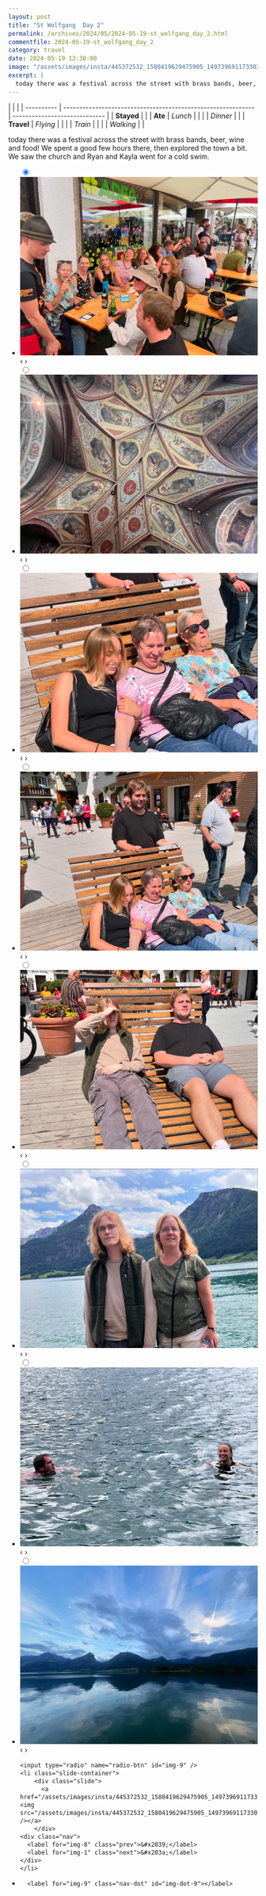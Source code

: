 ```yaml
---
layout: post
title: "St Wolfgang  Day 2"
permalink: /archives/2024/05/2024-05-19-st_wolfgang_day_2.html
commentfile: 2024-05-19-st_wolfgang_day_2
category: travel
date: 2024-05-19 12:38:00
image: "/assets/images/insta/445372532_1580419629475905_1497396911733031454_n_18031881352963530.jpg"
excerpt: |
  today there was a festival across the street with brass bands, beer, wine and food!  We spent a good few hours there, then explored the town a bit. We saw the church and Ryan and Kayla went for a cold swim.
---
```


|            |                                                              |
| ---------- | ------------------------------------------------------------ | ----------------------------- |
| **Stayed** |  |
| **Ate**    | _Lunch_                                                      |          |
|            | _Dinner_                                                     |          |
| **Travel** | _Flying_                                                     |          |
|            | _Train_                                                      |          |
|            | _Walking_                                                    |          |


today there was a festival across the street with brass bands, beer, wine and food!  We spent a good few hours there, then explored the town a bit. We saw the church and Ryan and Kayla went for a cold swim.


<ul class="slides">
    <input type="radio" name="radio-btn" id="img-1" checked="checked" />
    <li class="slide-container">
        <div class="slide">
          <a href="/assets/images/insta/445745658_1136686474245983_3275319418570091409_n_17956089665655382.jpg"><img src="/assets/images/insta/445745658_1136686474245983_3275319418570091409_n_17956089665655382.jpg" /></a>
        </div>
    <div class="nav">
      <label for="img-9" class="prev">&#x2039;</label>
      <label for="img-2" class="next">&#x203a;</label>
    </div>
    </li>
        <input type="radio" name="radio-btn" id="img-2"  />
    <li class="slide-container">
        <div class="slide">
          <a href="/assets/images/insta/445609784_1000623457607340_906684044248426615_n_17956053740655208.jpg"><img src="/assets/images/insta/445609784_1000623457607340_906684044248426615_n_17956053740655208.jpg" /></a>
        </div>
    <div class="nav">
      <label for="img-1" class="prev">&#x2039;</label>
      <label for="img-3" class="next">&#x203a;</label>
    </div>
    </li>
        <input type="radio" name="radio-btn" id="img-3"  />
    <li class="slide-container">
        <div class="slide">
          <a href="/assets/images/insta/445595864_1402576927036232_6481957728480874618_n_18237164617254217.jpg"><img src="/assets/images/insta/445595864_1402576927036232_6481957728480874618_n_18237164617254217.jpg" /></a>
        </div>
    <div class="nav">
      <label for="img-2" class="prev">&#x2039;</label>
      <label for="img-4" class="next">&#x203a;</label>
    </div>
    </li>
        <input type="radio" name="radio-btn" id="img-4"  />
    <li class="slide-container">
        <div class="slide">
          <a href="/assets/images/insta/445648158_821350186016898_6734380703322047693_n_18078359194487741.jpg"><img src="/assets/images/insta/445648158_821350186016898_6734380703322047693_n_18078359194487741.jpg" /></a>
        </div>
    <div class="nav">
      <label for="img-3" class="prev">&#x2039;</label>
      <label for="img-5" class="next">&#x203a;</label>
    </div>
    </li>
        <input type="radio" name="radio-btn" id="img-5"  />
    <li class="slide-container">
        <div class="slide">
          <a href="/assets/images/insta/445557538_861755872653988_42579077459363420_n_18103745443399135.jpg"><img src="/assets/images/insta/445557538_861755872653988_42579077459363420_n_18103745443399135.jpg" /></a>
        </div>
    <div class="nav">
      <label for="img-4" class="prev">&#x2039;</label>
      <label for="img-6" class="next">&#x203a;</label>
    </div>
    </li>
        <input type="radio" name="radio-btn" id="img-6"  />
    <li class="slide-container">
        <div class="slide">
          <a href="/assets/images/insta/445580414_1114300796291861_5733284001294859542_n_18028112438024532.jpg"><img src="/assets/images/insta/445580414_1114300796291861_5733284001294859542_n_18028112438024532.jpg" /></a>
        </div>
    <div class="nav">
      <label for="img-5" class="prev">&#x2039;</label>
      <label for="img-7" class="next">&#x203a;</label>
    </div>
    </li>
        <input type="radio" name="radio-btn" id="img-7"  />
    <li class="slide-container">
        <div class="slide">
          <a href="/assets/images/insta/445550962_341303962315490_8182747630554219414_n_18131835685338875.jpg"><img src="/assets/images/insta/445550962_341303962315490_8182747630554219414_n_18131835685338875.jpg" /></a>
        </div>
    <div class="nav">
      <label for="img-6" class="prev">&#x2039;</label>
      <label for="img-8" class="next">&#x203a;</label>
    </div>
    </li>
        <input type="radio" name="radio-btn" id="img-8"  />
    <li class="slide-container">
        <div class="slide">
          <a href="/assets/images/insta/445586454_8050696704987768_4039316470703723568_n_17904171899973309.jpg"><img src="/assets/images/insta/445586454_8050696704987768_4039316470703723568_n_17904171899973309.jpg" /></a>
        </div>
    <div class="nav">
      <label for="img-7" class="prev">&#x2039;</label>
      <label for="img-9" class="next">&#x203a;</label>
    </div>
    </li>
    
    <input type="radio" name="radio-btn" id="img-9" />
    <li class="slide-container">
        <div class="slide">
          <a href="/assets/images/insta/445372532_1580419629475905_1497396911733031454_n_18031881352963530.jpg"><img src="/assets/images/insta/445372532_1580419629475905_1497396911733031454_n_18031881352963530.jpg" /></a>
        </div>
    <div class="nav">
      <label for="img-8" class="prev">&#x2039;</label>
      <label for="img-1" class="next">&#x203a;</label>
    </div>
    </li>
			
<li class="nav-dots">
      <label for="img-1" class="nav-dot" id="img-dot-1"></label>
      <label for="img-2" class="nav-dot" id="img-dot-2"></label>
      <label for="img-3" class="nav-dot" id="img-dot-3"></label>
      <label for="img-4" class="nav-dot" id="img-dot-4"></label>
      <label for="img-5" class="nav-dot" id="img-dot-5"></label>
      <label for="img-6" class="nav-dot" id="img-dot-6"></label>
      <label for="img-7" class="nav-dot" id="img-dot-7"></label>
      <label for="img-8" class="nav-dot" id="img-dot-8"></label>

      <label for="img-9" class="nav-dot" id="img-dot-9"></label>

</li>
</ul>        
             

		
